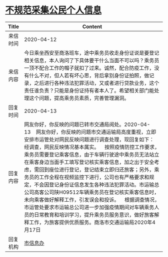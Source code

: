 # [不规范采集公民个人信息](http://www.shangluo.gov.cn/zmhd/ldxxxx.jsp?urltype=leadermail.LeaderMailContentUrl&wbtreeid=1112&leadermailid=5772)

| Title |                                                                                                                                                                                                    Content                                                                                                                                                                                                    |
|:-----:|---------------------------------------------------------------------------------------------------------------------------------------------------------------------------------------------------------------------------------------------------------------------------------------------------------------------------------------------------------------------------------------------------------------|
| 来信时间  | 2020-04-12                                                                                                                                                                                                                                                                                                                                                                                                    |
| 来信内容  | 今日乘坐西安至商洛班车，途中乘务员收走身份证说是要登记相关信息，本人询问了下具体要干什么当面不可以吗？乘务员一顶不配合工作的帽子就扣了过来。诚然，配合防疫工作，没有什么不对，但人若有坏心思，背后拿别身份证拍照，做记录，之后进行各种违法犯罪活动，又或者进行贷款业务，这个责任谁负责？只能是身份证持有者本人了。希望相关部门能处理这个问题，提高乘务员素质，完善管理漏洞。                                                                                                                                                                                                                        |
| 回复时间  | 2020-04-13                                                                                                                                                                                                                                                                                                                                                                                                    |
| 回复内容  | 网友你好，你反映的问题已转市交通局阅处。2020-04-13    网友你好，你反映的问题市交通运输局高度重视，立即安排市运管处对网民反映问题进行调查处理，现回复如下：    经调查，网民反映情况基本属实。    按照疫情防控工作要求，乘务员需要登记乘客信息，由于车辆行驶途中乘务员无法站立在乘客身边当面手工填写登记核实乘客信息，加之出于安全考虑，需回到座位进行登记，登记结束立即归还旅客；另外，乘务员的工作全程在视频监控下进行，公司也有严格要求和规定，不会因登记身份证信息发生各种违法犯罪活动。市运输总公司高客公司陕H09512车辆乘务员在登记核实乘客信息时，未向乘客做好解释工作，引发误会和投诉。    根据调查情况，市运管处要求市运输总公司进一步加强疫情期间对车辆乘务人员的日常教育和培训学习，提升乘务员服务意识，做好旅客解释工作，为旅客提供优质服务。商洛市交通运输局2020年4月17日 |
| 回复机构  | [市信息办](../../category/agencies/市信息办.md)                                                                                                                                                                                                                                                                                                                                                                       |
